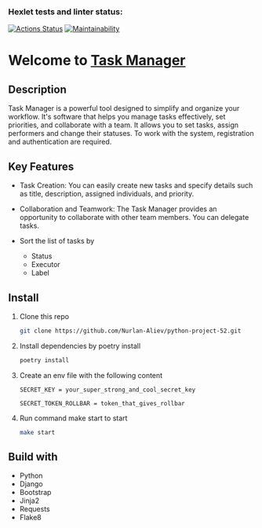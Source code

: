 ### Hexlet tests and linter status:
[![Actions Status](https://github.com/Nurlan-Aliev/python-project-52/workflows/hexlet-check/badge.svg)](https://github.com/Nurlan-Aliev/python-project-52/actions)
[![Maintainability](https://api.codeclimate.com/v1/badges/e845923d5fca1eb63da6/maintainability)](https://codeclimate.com/github/Nurlan-Aliev/python-project-52/maintainability)


# Welcome to [Task Manager](https://task-manager-o9zw.onrender.com)

## Description 
Task Manager is a powerful tool designed to simplify and organize your workflow. It's software that helps you manage tasks effectively, set priorities, and collaborate with a team.
It allows you to set tasks, assign performers and change their statuses. To work with the system, registration and authentication are required.


## Key Features 
* Task Creation: You can easily create new tasks and specify details such as title, description, assigned individuals, and priority.
* Collaboration and Teamwork: The Task Manager provides an opportunity to collaborate with other team members. You can delegate tasks.

* Sort the list of tasks by
  * Status 
  * Executor
  * Label


## Install

1. Clone this repo
    ```bash
    git clone https://github.com/Nurlan-Aliev/python-project-52.git  
    ```
   
2. Install dependencies by poetry install
   ```bash
   poetry install
   ```
  
3. Create an env file with the following content
   ```commandline
   SECRET_KEY = your_super_strong_and_cool_secret_key
   
   SECRET_TOKEN_ROLLBAR = token_that_gives_rollbar
   ```
4. Run command make start to start
   ```bash
   make start
   ```

## Build with

* Python
* Django
* Bootstrap
* Jinja2
* Requests
* Flake8
